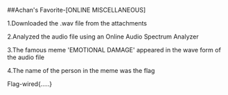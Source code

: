 ##Achan's Favorite-[ONLINE MISCELLANEOUS]

1.Downloaded the .wav file from the attachments

2.Analyzed the audio file using an Online Audio Spectrum Analyzer

3.The famous meme 'EMOTIONAL DAMAGE' appeared in the wave form of the audio file

4.The name of the person in the meme was the flag

Flag-wired{.....}
